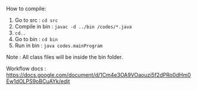 How to compile:
1. Go to src : `cd src`
2. Compile in bin : `javac -d ../bin /codes/*.java` 
3. `cd..`
4. Go to bin : `cd bin`
5. Run in bin : `java codes.mainProgram`

Note : All class files will be inside the bin folder.

Workflow docs : https://docs.google.com/document/d/1Cm4e3OA9VOaouzi5f2dPRo0dHm0Ew1dOLPS9oBCuAYk/edit